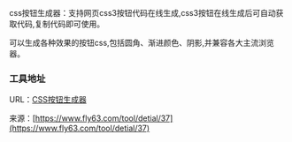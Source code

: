 css按钮生成器：支持网页css3按钮代码在线生成,css3按钮在线生成后可自动获取代码,复制代码即可使用。  

可以生成各种效果的按钮css,包括圆角、渐进颜色、阴影,并兼容各大主流浏览器。

### 工具地址
URL：[CSS按钮生成器](https://www.fly63.com/tool/csbtn/)

来源：[https://www.fly63.com/tool/detial/37](https://www.fly63.com/tool/detial/37)